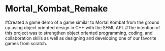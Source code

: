# Mortal_Kombat_Remake

#Created a game demo of a game similar to Mortal Kombat from the ground up using object oriented design in C++ with the SFML API.
#The intention of this project was to strengthen object oriented programming, coding, and collaboration skills as well as designing and developing one of our favorite games from scratch.
